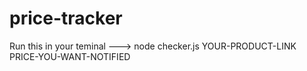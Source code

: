 # price-tracker
Run this in your teminal ---> node checker.js YOUR-PRODUCT-LINK PRICE-YOU-WANT-NOTIFIED
